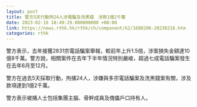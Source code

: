 ```yaml
---
layout: post
title: 警方5天行動拘24人涉電騙及洗黑錢　涉款1億2千萬
date: 2023-02-16 18:49:29.000000000 +08:00
link: https://news.rthk.hk/rthk/ch/component/k2/1688206-20230216.htm
categories: rthk
---
```


警方表示，去年接獲2831宗電話騙案舉報，較前年上升1.5倍，涉案損失金額達10億8千萬。警方說，相關案件在去年下半年情況特別嚴峻，超過七成電話騙案發生在去年6月至12月。

警方在過去5天採取行動，拘捕24人，涉嫌與多宗電話騙案及洗黑錢案有關，涉及款項達到1億2千萬。

警方表示被捕人士包括集團主腦、骨幹成員及傀儡戶口持有人。
